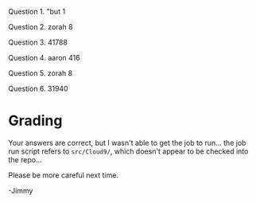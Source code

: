 Question 1.
"but   1

Question 2.
zorah   8

Question 3.
41788

Question 4.
aaron   416

Question 5.
zorah   8

Question 6.
31940

Grading
=======

Your answers are correct, but I wasn't able to get the job to run... the job run script refers to `src/Cloud9/`,
which doesn't appear to be checked into the repo...

Please be more careful next time.

-Jimmy
